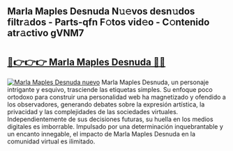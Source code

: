 ## Marla Maples Desnuda N𝚞𝚎vos desn𝚞dos filtr𝚊dos - Parts-qfn F𝚘tos vid𝚎o - C𝚘ntenido atr𝚊ctivo gVNM7

# <h2><a href="http://mb2k5fb.tromn.icu/?c=Marla+Maples+Desnuda">🔗👉👉👉 Marla Maples Desnuda 🔗🔗</a></h2>

[![Marla Maples Desnuda nuevo](https://i.imgur.com/pEAQMta.gif)](http://mb2k5fb.tromn.icu/?c=Marla+Maples+Desnuda)
Marla Maples Desnuda, un personaje intrigante y esquivo, trasciende las etiquetas simples. Su enfoque poco ortodoxo para construir una personalidad web ha magnetizado y ofendido a los observadores, generando debates sobre la expresión artística, la privacidad y las complejidades de las sociedades virtuales. Independientemente de sus decisiones futuras, su huella en los medios digitales es imborrable. Impulsado por una determinación inquebrantable y un encanto innegable, el impacto de Marla Maples Desnuda en la comunidad virtual es ilimitado.
